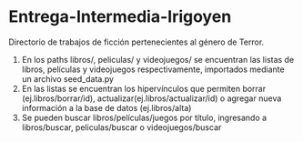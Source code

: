 # Entrega-Intermedia-Irigoyen
Directorio de trabajos de ficción pertenecientes al género de Terror. 

1. En los paths libros/, peliculas/ y videojuegos/ se encuentran las listas de libros, películas y videojuegos respectivamente, importados mediante un archivo seed_data.py
2. En las listas se encuentran los hipervínculos que permiten borrar (ej.libros/borrar/id), actualizar(ej.libros/actualizar/id) o agregar nueva información a la base de datos (ej.libros/alta)
3. Se pueden buscar libros/películas/juegos por título, ingresando a libros/buscar, peliculas/buscar o videojuegos/buscar